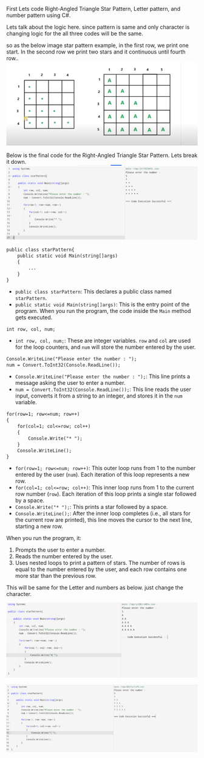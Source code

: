 
First Lets code Right-Angled Triangle Star Pattern, Letter pattern, and number pattern using C#.

Lets talk about the logic here. since pattern is same and only character is changing logic for the all three codes will be the same.

so as the below image star pattern example, in the first row, we print one start. In the second row we print two stars and it continuous until fourth row..
![](Images/Pasted%20image%2020240720210443.png)

Below is the final code for the Right-Angled Triangle Star Pattern. Lets break it down.
![](Images/Pasted%20image%2020240720220536.png)

```
public class starPattern{
    public static void Main(string[]args)
    {
        ...
    }
}

```

- `public class starPattern`: This declares a public class named `starPattern`.
- `public static void Main(string[]args)`: This is the entry point of the program. When you run the program, the code inside the `Main` method gets executed.

```
int row, col, num;
```

- `int row, col, num;`: These are integer variables. `row` and `col` are used for the loop counters, and `num` will store the number entered by the user.

```
Console.WriteLine("Please enter the number : ");
num = Convert.ToInt32(Console.ReadLine());
```

- `Console.WriteLine("Please enter the number : ");`: This line prints a message asking the user to enter a number.
- `num = Convert.ToInt32(Console.ReadLine());`: This line reads the user input, converts it from a string to an integer, and stores it in the `num` variable.

```
for(row=1; row<=num; row++)
{
    for(col=1; col<=row; col++)
    {
        Console.Write("* ");
    }
    Console.WriteLine();
}
```

- `for(row=1; row<=num; row++)`: This outer loop runs from 1 to the number entered by the user (`num`). Each iteration of this loop represents a new row.
- `for(col=1; col<=row; col++)`: This inner loop runs from 1 to the current row number (`row`). Each iteration of this loop prints a single star followed by a space.
- `Console.Write("* ");`: This prints a star followed by a space.
- `Console.WriteLine();`: After the inner loop completes (i.e., all stars for the current row are printed), this line moves the cursor to the next line, starting a new row.

When you run the program, it:

1. Prompts the user to enter a number.
2. Reads the number entered by the user.
3. Uses nested loops to print a pattern of stars. The number of rows is equal to the number entered by the user, and each row contains one more star than the previous row.

This will be same for the Letter and numbers as below. just change the character.

![](Images/Pasted%20image%2020240720221209.png)

![](Images/Pasted%20image%2020240720221235.png)

